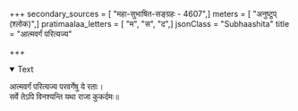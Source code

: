 +++
secondary_sources = [ "महा-सुभाषित-सङ्ग्रहः - 4607",]
meters = [ "अनुष्टुप् (श्लोक)",]
pratimaalaa_letters = [ "म", "स", "द",]
jsonClass = "Subhaashita"
title = "आत्मवर्गं परित्यज्य"

+++

<details open><summary>Text</summary>

आत्मवर्गं परित्यज्य परवर्गेषु ये रताः।  
सर्वे तेऽपि विनश्यन्ति यथा राजा कुकर्दमः॥
</details>
